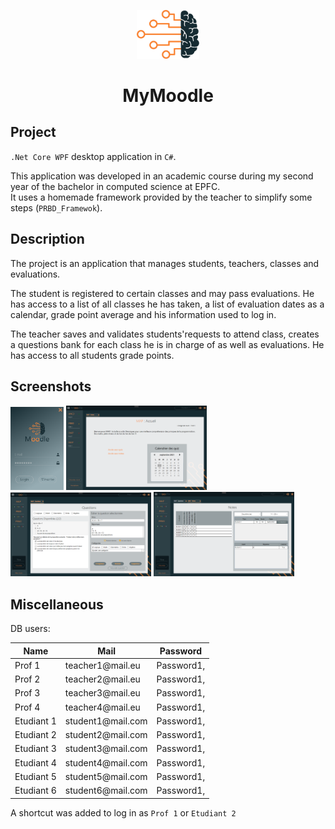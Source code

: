 <p align="center">
  <img alt="Logo" src="https://github.com/Xebache/MyMoodle/blob/main/prbd_a03/Resources/brain.png" width="100" />
</p>
<h1 align="center">
  MyMoodle
</h1>

## Project

 `.Net Core WPF` desktop application in `C#`.

 This application was developed in an academic course during my second year of the bachelor in computed science at EPFC.  
 It uses a homemade framework provided by the teacher to simplify some steps (`PRBD_Framewok`).

## Description

 The project is an application that manages students, teachers, classes and evaluations.

 The student is registered to certain classes and may pass evaluations. He has access to a list of all classes he has taken, a list of evaluation dates as a calendar, grade point average and his information used to log in.

 The teacher saves and validates students'requests to attend class, creates a questions bank for each class he is in charge of as well as evaluations. He has access to all students grade points. 

## Screenshots

<div display="flex" flex-direction="row" justify-content="space-around" align-items="center" flex-wrap="wrap">
  <img alt="Screenshot" src="https://github.com/Xebache/MyMoodle/blob/main/docs/screenshots/login.png" width="85" />
  <img alt="Screenshot" src="https://github.com/Xebache/MyMoodle/blob/main/docs/screenshots/student_home.png" width="225" />
  <img alt="Screenshot" src="https://github.com/Xebache/MyMoodle/blob/main/docs/screenshots/teacher_questions.png" width="225" />
  <img alt="Screenshot" src="https://github.com/Xebache/MyMoodle/blob/main/docs/screenshots/teacher_grade.png" width="225" />
</div>

## Miscellaneous

 DB users:

 <table align="center">
    <thead>
        <tr>
            <th>Name</th><th>Mail</th><th>Password</th>
        </tr>
    </thead>
    <tbody>
        <tr>
            <td>Prof 1</td><td>teacher1@mail.eu</td><td>Password1,</td>
        </tr>
        <tr>
            <td>Prof 2</td><td>teacher2@mail.eu</td><td>Password1,</td>
        </tr>
        <tr>
            <td>Prof 3</td><td>teacher3@mail.eu</td><td>Password1,</td>
        </tr>
        <tr>
            <td>Prof 4</td><td>teacher4@mail.eu</td><td>Password1,</td>
        </tr>
        <tr>
            <td>Etudiant 1</td><td>student1@mail.com</td><td>Password1,</td>
        </tr>
        <tr>
            <td>Etudiant 2</td><td>student2@mail.com</td><td>Password1,</td>
            </tr>
        <tr>
            <td>Etudiant 3</td><td>student3@mail.com</td><td>Password1,</td>
        </tr>
        <tr>
            <td>Etudiant 4</td><td>student4@mail.com</td><td>Password1,</td>
        </tr>
        <tr>
            <td>Etudiant 5</td><td>student5@mail.com</td><td>Password1,</td>
        </tr>
        <tr>
            <td>Etudiant 6</td><td>student6@mail.com</td><td>Password1,</td>
        </tr>
    </tbody>
 </table>

 A shortcut was added to log in as `Prof 1` or `Etudiant 2`